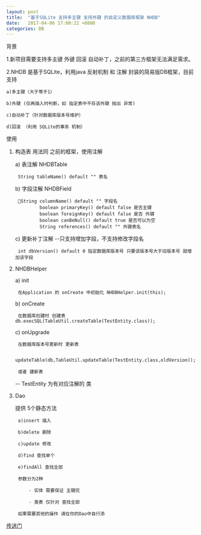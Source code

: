 ```yaml
---
layout: post
title:  "基于SQLite 支持多主键 支持外键 的自定义数据库框架 NHDB"
date:   2017-04-06 17:00:22 +0800
categories: DB
---
```


背景

1.新项目需要支持多主键 外键 回滚 自动补丁，之前的第三方框架无法满足需求。

2.NHDB 是基于SQLite，利用java 反射机制 和 注解 封装的简易版DB框架，目前支持 

	a)多主键（大于等于1）
	
	b)外键 (仅再插入时判断，如 指定表中不存该外键 抛出 异常)
	
	c)自动补丁（针对数据库版本号维护）
	
	d)回滚 （利用 SQLite的事务 机制）
	

使用

1. 构造表 用法同 之前的框架，使用注解

	a) 表注解 NHDBTable
	
		String tableName() default "" 表名
		
	b) 字段注解 NHDBField
	
		String columnName() default "" 字段名
		 		boolean primaryKey() default false 是否主键
		 		boolean foreignKey() default false 是否 外键
		 		boolean canBeNull() default true 是否可以为空
		 		String references() default "" 外键表名
		
	c) 更新补丁注解 --只支持增加字段，不支持修改字段名
	
		int dbVersion() default 0 指定数据库版本号 只要该版本号大于旧版本号 就增加该字段
		
2. NHDBHelper

	a) init 
	
		在Application 的 onCreate 中初始化 NHDBHelper.init(this);
		
	b) onCreate
	
		在数据库创建时 创建表 db.execSQL(TableUtil.createTable(TestEntity.class));
		
	c) onUpgrade
	
		在数据库版本号更新时 更新表 
		
				updateTable(db,TableUtil.updateTable(TestEntity.class,oldVersion));
				
		或者 建新表
		
	-- TestEntity 为有对应注解的 类
	
3. Dao

	提供 5个静态方法 
	
		a)insert 插入
		
		b)delete 删除
		
		c)update 修改
		
		d)find 查找单个
		
		e)findAll 查找全部
		
		参数分为2种
		
			- 实体 需要保证 主键完
			
			- 类表 仅针对 查找全部
			
		如果需要其他的操作 请在你的Dao中自行添

[传送门](https://github.com/fanshidong1993/NHDBDemo)
		




